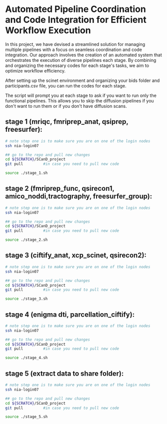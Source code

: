 # Automated Pipeline Coordination and Code Integration for Efficient Workflow Execution

In this project, we have devised a streamlined solution for managing multiple pipelines with a focus on seamless coordination and code integration. Our approach involves the creation of an automated system that orchestrates the execution of diverse pipelines each stage. By combining and organizing the necessary codes for each stage's tasks, we aim to optimize workflow efficiency.

After setting up the scinet environment and organizing your bids folder and participants.csv file, you can run the codes for each stage.

The script will prompt you at each stage to ask if you want to run only the functional pipelines. This allows you to skip the diffusion pipelines if you don't want to run them or if you don't have diffusion scans.

## stage 1 (mriqc, fmriprep_anat, qsiprep, freesurfer):
```sh
# note step one is to make sure you are on one of the login nodes
ssh nia-login07

## go to the repo and pull new changes
cd ${SCRATCH}/SCanD_project
git pull         #in case you need to pull new code

source ./stage_1.sh
```


## stage 2 (fmriprep_func, qsirecon1, amico_noddi,tractography, freesurfer_group):

```sh
# note step one is to make sure you are on one of the login nodes
ssh nia-login07

## go to the repo and pull new changes
cd ${SCRATCH}/SCanD_project
git pull         #in case you need to pull new code

source ./stage_2.sh
```

## stage 3 (ciftify_anat, xcp_scinet, qsirecon2):

```sh
# note step one is to make sure you are on one of the login nodes
ssh nia-login07

## go to the repo and pull new changes
cd ${SCRATCH}/SCanD_project
git pull         #in case you need to pull new code

source ./stage_3.sh
```

## stage 4 (enigma dti, parcellation_ciftify):

```sh
# note step one is to make sure you are on one of the login nodes
ssh nia-login07

## go to the repo and pull new changes
cd ${SCRATCH}/SCanD_project
git pull         #in case you need to pull new code

source ./stage_4.sh
```
## stage 5 (extract data to share folder):

```sh
# note step one is to make sure you are on one of the login nodes
ssh nia-login07

## go to the repo and pull new changes
cd ${SCRATCH}/SCanD_project
git pull         #in case you need to pull new code

source ./stage_5.sh
```

